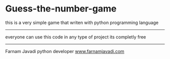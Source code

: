 # Guess-the-number-game

this is a very simple game that writen with python programming language

-------------------------------------------------------------------------

everyone can use this code in any type of project its completly free

-------------------------------------------------------------------------

Farnam Javadi
python developer
www.farnamjavadi.com
